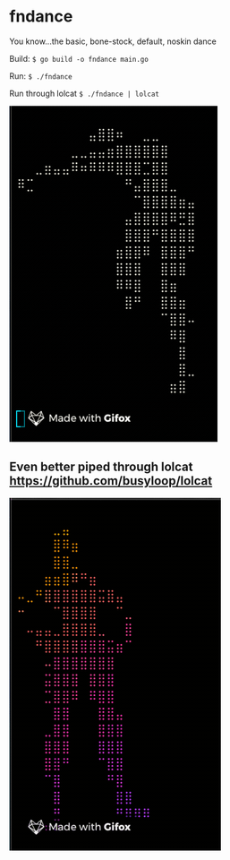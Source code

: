 # fndance
You know...the basic, bone-stock, default, noskin dance

Build:
`$ go build -o fndance main.go`

Run:
`$ ./fndance`

Run through lolcat
`$ ./fndance | lolcat`

![Alt Text](static/dance.gif) 


## Even better piped through lolcat https://github.com/busyloop/lolcat
![Alt Text](static/dance_lolcat.gif)

